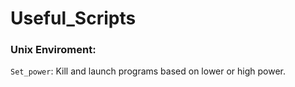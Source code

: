 # Useful_Scripts

### Unix Enviroment:

`Set_power`: Kill and launch programs based on lower or high power.
